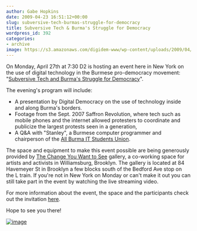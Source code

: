 ```yaml
---
author: Gabe Hopkins
date: 2009-04-23 16:51:12+00:00
slug: subversive-tech-burmas-struggle-for-democracy
title: Subversive Tech & Burma's Struggle for Democracy
wordpress_id: 392
categories:
- archive
image: https://s3.amazonaws.com/digidem-www/wp-content/uploads/2009/04/free-burma1.jpg
---
```


On Monday, April 27th at 7:30 D2 is hosting an event here in New York on the use of digital technology in the Burmese pro-democracy movement: "[Subversive Tech and Burma's Struggle for Democracy](http://thechangeyouwanttosee.com/event/subversive-tech-burmas-struggle-democracy)".

The evening's program will include:

- A presentation by Digital Democracy on the use of technology inside and along Burma's borders.
- Footage from the Sept. 2007 Saffron Revolution, where tech such as mobile phones and the internet allowed protesters to coordinate and publicize the largest protests seen in a generation,
- A Q&A with "Stanley", a Burmese computer programmer and chairperson of the [All Burma IT Students Union](http://www.abitsu.org).

The space and equipment to make this event possible are being generously provided by [The Change You Want to See](http://thechangeyouwanttosee.com/) gallery, a co-working space for artists and activists in Williamsburg, Brooklyn. The gallery is located at 84 Havemeyer St in Brooklyn a few blocks south of the Bedford Ave stop on the L train. If you're not in New York on Monday or can't make it out you can still take part in the event by watching the live streaming video.

For more information about the event, the space and the participants check out the invitation [here](http://thechangeyouwanttosee.com/event/subversive-tech-burmas-struggle-democracy).

Hope to see you there!

[![image](https://s3.amazonaws.com/digidem-www/wp-content/uploads/2009/04/free-burma1.jpg)](https://s3.amazonaws.com/digidem-www/wp-content/uploads/2009/04/free-burma1.jpg)
